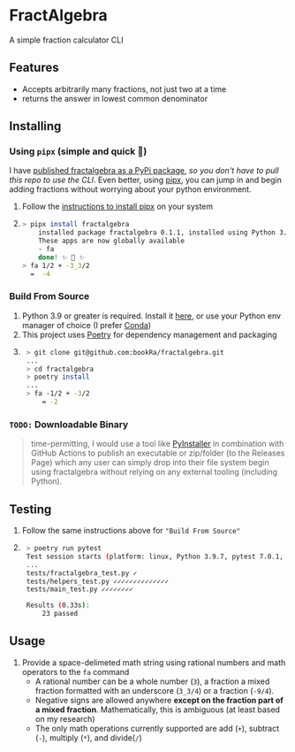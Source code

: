 # FractAlgebra
A simple fraction calculator CLI

## Features
* Accepts arbitrarily many fractions, not just two at a time
* returns the answer in lowest common denominator

## Installing

 ### Using `pipx` (simple and quick 🚀)
 I have [published fractalgebra as a PyPi package](https://pypi.org/project/fractalgebra/),
 _so you don't have to pull this repo to use the CLI_. Even better, using
 [pipx](https://github.com/pypa/pipx#pipx--install-and-run-python-applications-in-isolated-environments),
 you can jump in and begin adding fractions without worrying about your python environment.
 
 1. Follow the [instructions to install pipx](https://pypa.github.io/pipx/installation/) on your system 
 2. ```bash
    > pipx install fractalgebra
        installed package fractalgebra 0.1.1, installed using Python 3.9.7
        These apps are now globally available
        - fa
        done! ✨ 🌟 ✨
    > fa 1/2 + -3_3/2
      =  -4
    
### Build From Source
1. Python 3.9 or greater is required. Install it [here](https://www.python.org/downloads/), or use
your Python env manager of choice (I prefer [Conda](https://conda.io/projects/conda/en/latest/index.html))
2. This project uses [Poetry](https://python-poetry.org/docs/#installation) for dependency management and packaging
3. ```bash 
    > git clone git@github.com:bookRa/fractalgebra.git
    ...
    > cd fractalgebra
    > poetry install
    ...
    > fa -1/2 + -3/2
        = -2
    ```


### `TODO:` Downloadable Binary
 > time-permitting, I would use a tool like [PyInstaller](https://pyinstaller.readthedocs.io/en/stable/operating-mode.html)
in combination with GitHub Actions to publish an executable or zip/folder (to the Releases Page)
which any user can simply drop into their file system begin using fractalgebra without relying on any external tooling (including Python).


## Testing
1. Follow the same instructions above for `"Build From Source"`
2. ```bash
    > poetry run pytest                                                                                            
    Test session starts (platform: linux, Python 3.9.7, pytest 7.0.1, pytest-sugar 0.9.4)
    ...
    tests/fractalgebra_test.py ✓                                                                         4% ▌
    tests/helpers_test.py ✓✓✓✓✓✓✓✓✓✓✓✓✓✓                                                                65% ██████▌
    tests/main_test.py ✓✓✓✓✓✓✓✓                                                                        100% ██████████

    Results (0.33s):
        23 passed
    ```

## Usage

1. Provide a space-delimeted math string using rational numbers and math operators to the `fa` command
    * A rational number can be a whole number (`3`), a fraction  a mixed fraction formatted with an
    underscore (`3_3/4`) or a fraction (`-9/4`).
    * Negative signs are allowed anywhere 
    __except on the fraction part of a mixed fraction__. Mathematically, this is ambiguous
    (at least based on my research)
    * The only math operations currently supported are add (`+`), subtract (`-`),
     multiply (`*`), and divide(`/`) 